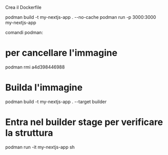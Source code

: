 Crea il Dockerfile

podman build -t my-nextjs-app . --no-cache
podman run -p 3000:3000 my-nextjs-app

comandi podman:

# per cancellare l'immagine
podman rmi a4d398446988

# Builda l'immagine
podman build -t my-nextjs-app . --target builder

# Entra nel builder stage per verificare la struttura
podman run -it my-nextjs-app sh

